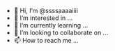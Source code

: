- 👋 Hi, I’m @ssssaaaaiiii
- 👀 I’m interested in ...
- 🌱 I’m currently learning ...
- 💞️ I’m looking to collaborate on ...
- 📫 How to reach me ...

<!---
ssssaaaaiiii/ssssaaaaiiii is a ✨ special ✨ repository because its `README.md` (this file) appears on your GitHub profile.
You can click the Preview link to take a look at your changes.
--->
